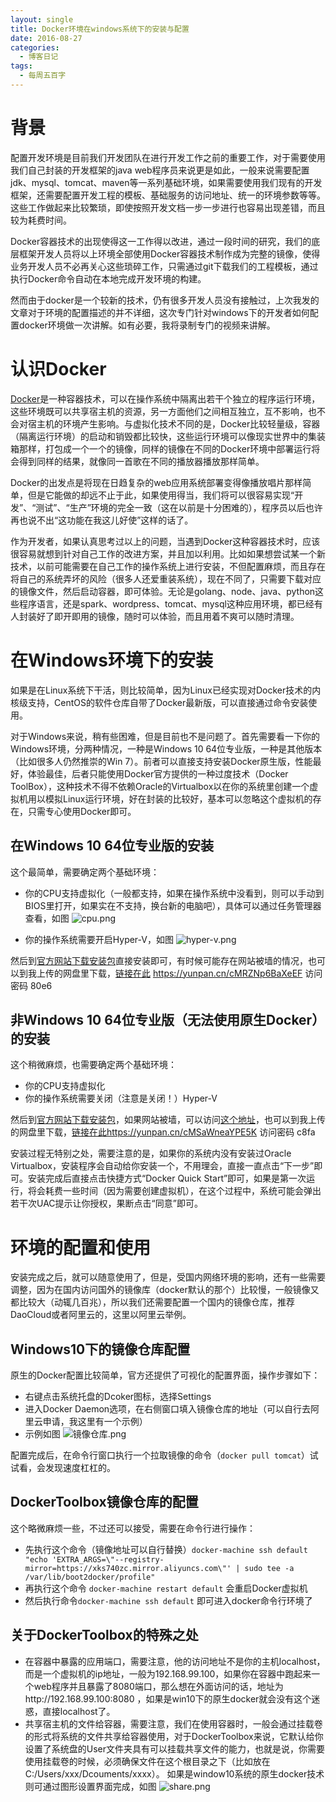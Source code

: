 ```yaml
---
layout: single
title: Docker环境在windows系统下的安装与配置
date: 2016-08-27
categories:
  - 博客日记
tags:
  - 每周五百字
--- 
```

# 背景

配置开发环境是目前我们开发团队在进行开发工作之前的重要工作，对于需要使用我们自己封装的开发框架的java web程序员来说更是如此，一般来说需要配置jdk、mysql、tomcat、maven等一系列基础环境，如果需要使用我们现有的开发框架，还需要配置开发工程的模板、基础服务的访问地址、统一的环境参数等等。这些工作做起来比较繁琐，即使按照开发文档一步一步进行也容易出现差错，而且较为耗费时间。

Docker容器技术的出现使得这一工作得以改进，通过一段时间的研究，我们的底层框架开发人员将以上环境全部使用Docker容器技术制作成为完整的镜像，使得业务开发人员不必再关心这些琐碎工作，只需通过git下载我们的工程模板，通过执行Docker命令自动在本地完成开发环境的构建。

然而由于docker是一个较新的技术，仍有很多开发人员没有接触过，上次我发的文章对于环境的配置描述的并不详细，这次专门针对windows下的开发者如何配置docker环境做一次讲解。如有必要，我将录制专门的视频来讲解。

# 认识Docker

[Docker](https://www.docker.com/)是一种容器技术，可以在操作系统中隔离出若干个独立的程序运行环境，这些环境既可以共享宿主机的资源，另一方面他们之间相互独立，互不影响，也不会对宿主机的环境产生影响。与虚拟化技术不同的是，Docker比较轻量级，容器（隔离运行环境）的启动和销毁都比较快，这些运行环境可以像现实世界中的集装箱那样，打包成一个一个的镜像，同样的镜像在不同的Docker环境中部署运行将会得到同样的结果，就像同一首歌在不同的播放器播放那样简单。

Docker的出发点是将现在日趋复杂的web应用系统部署变得像播放唱片那样简单，但是它能做的却远不止于此，如果使用得当，我们将可以很容易实现“开发”、“测试”、“生产”环境的完全一致（这在以前是十分困难的），程序员以后也许再也说不出“这功能在我这儿好使”这样的话了。

作为开发者，如果认真思考过以上的问题，当遇到Docker这种容器技术时，应该很容易就想到针对自己工作的改进方案，并且加以利用。比如如果想尝试某一个新技术，以前可能需要在自己工作的操作系统上进行安装，不但配置麻烦，而且存在将自己的系统弄坏的风险（很多人还爱重装系统），现在不同了，只需要下载对应的镜像文件，然后启动容器，即可体验。无论是golang、node、java、python这些程序语言，还是spark、wordpress、tomcat、mysql这种应用环境，都已经有人封装好了即开即用的镜像，随时可以体验，而且用着不爽可以随时清理。

# 在Windows环境下的安装

如果是在Linux系统下干活，则比较简单，因为Linux已经实现对Docker技术的内核级支持，CentOS的软件仓库自带了Docker最新版，可以直接通过命令安装使用。

对于Windows来说，稍有些困难，但是目前也不是问题了。首先需要看一下你的Windows环境，分两种情况，一种是Windows 10 64位专业版，一种是其他版本（比如很多人仍然推崇的Win 7）。前者可以直接支持安装Docker原生版，性能最好，体验最佳，后者只能使用Docker官方提供的一种过度技术（Docker ToolBox），这种技术不得不依赖Oracle的Virtualbox以在你的系统里创建一个虚拟机用以模拟Linux运行环境，好在封装的比较好，基本可以忽略这个虚拟机的存在，只需专心使用Docker即可。

## 在Windows 10 64位专业版的安装

这个最简单，需要确定两个基础环境：
- 你的CPU支持虚拟化（一般都支持，如果在操作系统中没看到，则可以手动到BIOS里打开，如果实在不支持，换台新的电脑吧），具体可以通过任务管理器查看，如图
![cpu.png](25416-1146db9464f3f6e7.jpg)

- 你的操作系统需要开启Hyper-V，如图
![hyper-v.png](25416-77decb38e7ee2063.jpg)

然后到[官方网站下载安装包](https://download.docker.com/win/stable/InstallDocker.msi)直接安装即可，有时候可能存在网站被墙的情况，也可以到我上传的网盘里下载，[链接在此](https://yunpan.cn/cMRZNp6BaXeEF) https://yunpan.cn/cMRZNp6BaXeEF  访问密码 80e6

##  非Windows 10 64位专业版（无法使用原生Docker）的安装
这个稍微麻烦，也需要确定两个基础环境：
- 你的CPU支持虚拟化
- 你的操作系统需要关闭（注意是关闭！）Hyper-V

然后到[官方网站下载安装包](https://github.com/docker/toolbox/releases/download/v1.12.0/DockerToolbox-1.12.0.exe)，如果网站被墙，可以访问[这个地址](https://get.daocloud.io/toolbox/)，也可以到我上传的网盘里下载，[链接在此](https://yunpan.cn/cMSaWneaYPE5K)https://yunpan.cn/cMSaWneaYPE5K  访问密码 c8fa

安装过程无特别之处，需要注意的是，如果你的系统内没有安装过Oracle Virtualbox，安装程序会自动给你安装一个，不用理会，直接一直点击“下一步”即可。安装完成后直接点击快捷方式“Docker Quick Start”即可，如果是第一次运行，将会耗费一些时间（因为需要创建虚拟机），在这个过程中，系统可能会弹出若干次UAC提示让你授权，果断点击“同意”即可。

# 环境的配置和使用

安装完成之后，就可以随意使用了，但是，受国内网络环境的影响，还有一些需要调整，因为在国内访问国外的镜像库（docker默认的那个）比较慢，一般镜像又都比较大（动辄几百兆），所以我们还需要配置一个国内的镜像仓库，推荐DaoCloud或者阿里云的，这里以阿里云举例。

## Windows10下的镜像仓库配置

原生的Docker配置比较简单，官方还提供了可视化的配置界面，操作步骤如下：
- 右键点击系统托盘的Dcoker图标，选择Settings
- 进入Docker Daemon选项，在右侧窗口填入镜像仓库的地址（可以自行去阿里云申请，我这里有一个示例）
- 示例如图
![镜像仓库.png](25416-0794a163a8b70d6d.jpg)

配置完成后，在命令行窗口执行一个拉取镜像的命令（`docker pull tomcat`）试试看，会发现速度杠杠的。

## DockerToolbox镜像仓库的配置

这个略微麻烦一些，不过还可以接受，需要在命令行进行操作：
- 先执行这个命令（镜像地址可以自行替换）`docker-machine ssh default "echo 'EXTRA_ARGS=\"--registry-mirror=https://xks740zc.mirror.aliyuncs.com\"' | sudo tee -a /var/lib/boot2docker/profile"`
- 再执行这个命令 `docker-machine restart default` 会重启Docker虚拟机
- 然后执行命令`docker-machine ssh default` 即可进入docker命令行环境了

## 关于DockerToolbox的特殊之处
- 在容器中暴露的应用端口，需要注意，他的访问地址不是你的主机localhost，而是一个虚拟机的ip地址，一般为192.168.99.100，如果你在容器中跑起来一个web程序并且暴露了8080端口，那么想在外面访问的话，地址为http://192.168.99.100:8080 ，如果是win10下的原生docker就会没有这个迷惑，直接localhost了。
- 共享宿主机的文件给容器，需要注意，我们在使用容器时，一般会通过挂载卷的形式将系统的文件共享给容器使用，对于DockerToolbox来说，它默认给你设置了系统盘的User文件夹具有可以挂载共享文件的能力，也就是说，你需要使用挂载卷的时候，必须确保文件在这个根目录之下（比如放在C:/Users/xxx/Dcouments/xxxx）。
如果是window10系统的原生docker技术则可通过图形设置界面完成，如图
![share.png](25416-017b645406d8ced4.jpg)
